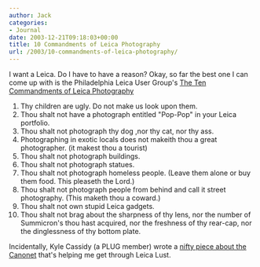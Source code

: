 ```yaml
---
author: Jack
categories:
- Journal
date: 2003-12-21T09:18:03+00:00
title: 10 Commandments of Leica Photography
url: /2003/10-commandments-of-leica-photography/
---
```


I want a Leica. Do I have to have a reason? Okay, so far the best one I can come up with is the Philadelphia Leica User Group's [The Ten Commandments of Leica Photography][1]



  1. Thy children are ugly. Do not make us look upon them.
  2. Thou shalt not have a photograph entitled "Pop-Pop" in your Leica portfolio.
  3. Thou shalt not photograph thy dog ,nor thy cat, nor thy ass.
  4. Photographing in exotic locals does not makeith thou a great photographer. (it makest thou a tourist)
  5. Thou shalt not photograph buildings.
  6. Thou shalt not photograph statues.
  7. Thou shalt not photograph homeless people. (Leave them alone or buy them food. This pleaseth the Lord.)
  8. Thou shalt not photograph people from behind and call it street photography. (This maketh thou a coward.)
  9. Thou shalt not own stupid Leica gadgets.
 10. Thou shalt not brag about the sharpness of thy lens, nor the number of Summicron's thou hast acquired, nor the freshness of thy rear-cap, nor the dinglessness of thy bottom plate.

Incidentally, Kyle Cassidy (a PLUG member) wrote a [nifty piece about the Canonet][2] that's helping me get through Leica Lust.

 [1]: http://www.asc.upenn.edu/usr/cassidy/leicaslacker/plug/10/index.html "The Ten Commandments of Leica Photography"
 [2]: http://www.netaxs.com/~cassidy/images/equipment/ql17/ql17.html
